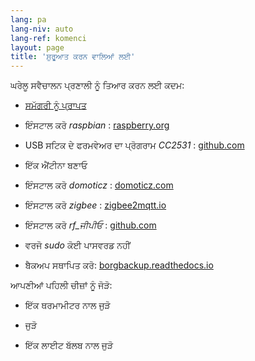 ```yaml
---
lang: pa
lang-niv: auto
lang-ref: komenci
layout: page
title: 'ਸ਼ੁਰੂਆਤ ਕਰਨ ਵਾਲਿਆਂ ਲਈ'
---
```


ਘਰੇਲੂ ਸਵੈਚਾਲਨ ਪ੍ਰਣਾਲੀ ਨੂੰ ਤਿਆਰ ਕਰਨ ਲਈ ਕਦਮ:  

* [ਸਮੱਗਰੀ ਨੂੰ ਪ੍ਰਾਪਤ](_posts/2020-08-31-aparataro.md)

* ਇੰਸਟਾਲ ਕਰੋ _raspbian_ : [raspberry.org](https://www.raspberrypi.org/documentation/installation/installing-images/README.md)

* USB ਸਟਿਕ ਦੇ ਫਰਮਵੇਅਰ ਦਾ ਪ੍ਰੋਗਰਾਮ _CC2531_ : [github.com](https://github.com/jmichault/flash_cc2531)

* ਇੱਕ ਐਂਟੀਨਾ ਬਣਾਓ

* ਇੰਸਟਾਲ ਕਰੋ _domoticz_ : [domoticz.com](https://www.domoticz.com/wiki/Raspberry_Pi)

* ਇੰਸਟਾਲ ਕਰੋ _zigbee_ : [zigbee2mqtt.io](https://www.zigbee2mqtt.io/getting_started/running_zigbee2mqtt.html)

* ਇੰਸਟਾਲ ਕਰੋ _rf_ਜੀਪੀਓ_ : [github.com](https://github.com/jmichault/rf_gpio/blob/master/LeguMin.md)

* ਵਰਜੋ _sudo_ ਕੋਈ ਪਾਸਵਰਡ ਨਹੀਂ

* ਬੈਕਅਪ ਸਥਾਪਿਤ ਕਰੋ: [borgbackup.readthedocs.io](https://borgbackup.readthedocs.io/en/stable/installation.html)


ਆਪਣੀਆਂ ਪਹਿਲੀ ਚੀਜ਼ਾਂ ਨੂੰ ਜੋੜੋ:  
* ਇੱਕ ਥਰਮਾਮੀਟਰ ਨਾਲ ਜੁੜੋ

* ਜੁੜੋ

* ਇੱਕ ਲਾਈਟ ਬੱਲਬ ਨਾਲ ਜੁੜੋ


